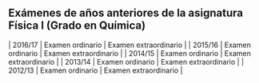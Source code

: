 
## Exámenes de años anteriores de la asignatura Física I (Grado en Química)

| 2016/17 | Examen ordinario | Examen extraordinario |
| 2015/16 | Examen ordinario | Examen extraordinario | 
| 2014/15 | Examen ordinario | Examen extraordinario | 
| 2013/14 | Examen ordinario | Examen extraordinario | 
| 2012/13 | Examen ordinario | Examen extraordinario |

